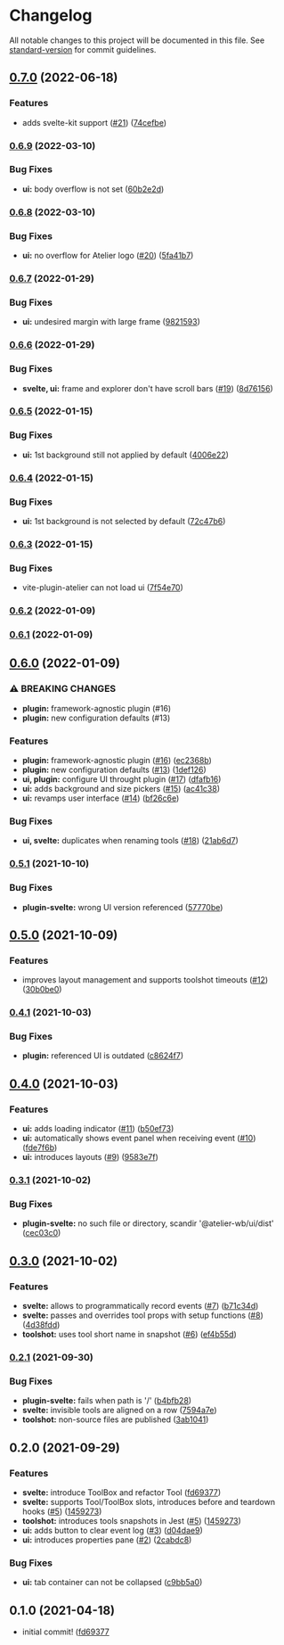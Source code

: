 # Changelog

All notable changes to this project will be documented in this file. See [standard-version](https://github.com/conventional-changelog/standard-version) for commit guidelines.

## [0.7.0](https://github.com/feugy/atelier/compare/v0.6.9...v0.7.0) (2022-06-18)

### Features

- adds svelte-kit support ([#21](https://github.com/feugy/atelier/issues/21)) ([74cefbe](https://github.com/feugy/atelier/commit/74cefbe32800b1833be50d89f27f2bb23862ea3a))

### [0.6.9](https://github.com/feugy/atelier/compare/v0.6.8...v0.6.9) (2022-03-10)

### Bug Fixes

- **ui:** body overflow is not set ([60b2e2d](https://github.com/feugy/atelier/commit/60b2e2d035f860d4400e0ecc29dc6c75661e5571))

### [0.6.8](https://github.com/feugy/atelier/compare/v0.6.7...v0.6.8) (2022-03-10)

### Bug Fixes

- **ui:** no overflow for Atelier logo ([#20](https://github.com/feugy/atelier/issues/20)) ([5fa41b7](https://github.com/feugy/atelier/commit/5fa41b71727ed7c96ff2b585bf747699a7daba89))

### [0.6.7](https://github.com/feugy/atelier/compare/v0.6.6...v0.6.7) (2022-01-29)

### Bug Fixes

- **ui:** undesired margin with large frame ([9821593](https://github.com/feugy/atelier/commit/98215930a92f27be37187f7c8f1e1f29db77e8b7))

### [0.6.6](https://github.com/feugy/atelier/compare/v0.6.5...v0.6.6) (2022-01-29)

### Bug Fixes

- **svelte, ui:** frame and explorer don't have scroll bars ([#19](https://github.com/feugy/atelier/issues/19)) ([8d76156](https://github.com/feugy/atelier/commit/8d76156b71b6da1892fe3a244c1f4e2fb9b99770))

### [0.6.5](https://github.com/feugy/atelier/compare/v0.6.4...v0.6.5) (2022-01-15)

### Bug Fixes

- **ui:** 1st background still not applied by default ([4006e22](https://github.com/feugy/atelier/commit/4006e221444e8e7c97215e30cadda41ad67c8281))

### [0.6.4](https://github.com/feugy/atelier/compare/v0.6.3...v0.6.4) (2022-01-15)

### Bug Fixes

- **ui:** 1st background is not selected by default ([72c47b6](https://github.com/feugy/atelier/commit/72c47b6ffef08882af403ef0d8e09dd9dae4e65a))

### [0.6.3](https://github.com/feugy/atelier/compare/v0.6.2...v0.6.3) (2022-01-15)

### Bug Fixes

- vite-plugin-atelier can not load ui ([7f54e70](https://github.com/feugy/atelier/commit/7f54e70fb20a50e004240c177c65cbf5208bd1ce))

### [0.6.2](https://github.com/feugy/atelier/compare/v0.6.1...v0.6.2) (2022-01-09)

### [0.6.1](https://github.com/feugy/atelier/compare/v0.6.0...v0.6.1) (2022-01-09)

## [0.6.0](https://github.com/feugy/atelier/compare/v0.5.1...v0.6.0) (2022-01-09)

### ⚠ BREAKING CHANGES

- **plugin:** framework-agnostic plugin (#16)
- **plugin:** new configuration defaults (#13)

### Features

- **plugin:** framework-agnostic plugin ([#16](https://github.com/feugy/atelier/issues/16)) ([ec2368b](https://github.com/feugy/atelier/commit/ec2368bbde4bd55fc675833dd8320438bd8be810))
- **plugin:** new configuration defaults ([#13](https://github.com/feugy/atelier/issues/13)) ([1def126](https://github.com/feugy/atelier/commit/1def1262fa88b75104aabf48cbc1e299778bfc51))
- **ui, plugin:** configure UI throught plugin ([#17](https://github.com/feugy/atelier/issues/17)) ([dfafb16](https://github.com/feugy/atelier/commit/dfafb16d4b7bec97e863ead62a661f8fb38c7ead))
- **ui:** adds background and size pickers ([#15](https://github.com/feugy/atelier/issues/15)) ([ac41c38](https://github.com/feugy/atelier/commit/ac41c386e96444aeabd1f35cefdd6248d73b2e2f))
- **ui:** revamps user interface ([#14](https://github.com/feugy/atelier/issues/14)) ([bf26c6e](https://github.com/feugy/atelier/commit/bf26c6e6ce688ed3f90e00535a15ea1136a25d73))

### Bug Fixes

- **ui, svelte:** duplicates when renaming tools ([#18](https://github.com/feugy/atelier/issues/18)) ([21ab6d7](https://github.com/feugy/atelier/commit/21ab6d7002929170539d1bd4c7abc21baba53e39))

### [0.5.1](https://github.com/feugy/atelier/compare/v0.5.0...v0.5.1) (2021-10-10)

### Bug Fixes

- **plugin-svelte:** wrong UI version referenced ([57770be](https://github.com/feugy/atelier/commit/57770bec8422724a91243a922fda0f6cb83adeb1))

## [0.5.0](https://github.com/feugy/atelier/compare/v0.4.1...v0.5.0) (2021-10-09)

### Features

- improves layout management and supports toolshot timeouts ([#12](https://github.com/feugy/atelier/issues/12)) ([30b0be0](https://github.com/feugy/atelier/commit/30b0be00a76d3d9d919c4a70ecbce23b355d68b8))

### [0.4.1](https://github.com/feugy/atelier/compare/v0.4.0...v0.4.1) (2021-10-03)

### Bug Fixes

- **plugin:** referenced UI is outdated ([c8624f7](https://github.com/feugy/atelier/commit/c8624f7665d587ce93fb95898f18867a619a4a09))

## [0.4.0](https://github.com/feugy/atelier/compare/v0.3.1...v0.4.0) (2021-10-03)

### Features

- **ui:** adds loading indicator ([#11](https://github.com/feugy/atelier/issues/11)) ([b50ef73](https://github.com/feugy/atelier/commit/b50ef731b65b53b9f499f150e22ff32c2cf2f1c4))
- **ui:** automatically shows event panel when receiving event ([#10](https://github.com/feugy/atelier/issues/10)) ([fde7f6b](https://github.com/feugy/atelier/commit/fde7f6bde65ed25ecfd769b2a3b548cd049802b4))
- **ui:** introduces layouts ([#9](https://github.com/feugy/atelier/issues/9)) ([9583e7f](https://github.com/feugy/atelier/commit/9583e7f8b695bc6becb14e3a81a2602a880b184f))

### [0.3.1](https://github.com/feugy/atelier/compare/v0.3.0...v0.3.1) (2021-10-02)

### Bug Fixes

- **plugin-svelte:** no such file or directory, scandir '@atelier-wb/ui/dist' ([cec03c0](https://github.com/feugy/atelier/commit/cec03c032058e8f7bfd0ce0f228e343fe2357928))

## [0.3.0](https://github.com/feugy/atelier/compare/v0.2.1...v0.3.0) (2021-10-02)

### Features

- **svelte:** allows to programmatically record events ([#7](https://github.com/feugy/atelier/issues/7)) ([b71c34d](https://github.com/feugy/atelier/commit/b71c34da66403f4d4365a546f27b35759e13c654))
- **svelte:** passes and overrides tool props with setup functions ([#8](https://github.com/feugy/atelier/issues/8)) ([4d38fdd](https://github.com/feugy/atelier/commit/4d38fdd31f73e02d7a3dd59e68f67468e0414ac5))
- **toolshot:** uses tool short name in snapshot ([#6](https://github.com/feugy/atelier/issues/6)) ([ef4b55d](https://github.com/feugy/atelier/commit/ef4b55db32d2fed0ca5f6674378f514a26c4e994))

### [0.2.1](https://github.com/feugy/atelier/compare/v0.2.0...v0.2.1) (2021-09-30)

### Bug Fixes

- **plugin-svelte:** fails when path is '/' ([b4bfb28](https://github.com/feugy/atelier/commit/b4bfb2882774638b929ff0ffc36c8bcec2b2a104))
- **svelte:** invisible tools are aligned on a row ([7594a7e](https://github.com/feugy/atelier/commit/7594a7e938a1cb66f45266f229c0b970dfaa60f0))
- **toolshot:** non-source files are published ([3ab1041](https://github.com/feugy/atelier/commit/3ab10416c75214f19a224f80e84700898c3f2fb9))

## 0.2.0 (2021-09-29)

### Features

- **svelte:** introduce ToolBox and refactor Tool ([fd69377](https://github.com/feugy/atelier/commit/fd6937792f59ed56abb943d0c90511b880837342))
- **svelte:** supports Tool/ToolBox slots, introduces before and teardown hooks ([#5](https://github.com/feugy/atelier/pulls/5)) ([1459273](https://github.com/feugy/atelier/commit/1459273b392fc95a221d83703a28314f6acd2472))
- **toolshot:** introduces tools snapshots in Jest ([#5](https://github.com/feugy/atelier/pulls/5)) ([1459273](https://github.com/feugy/atelier/commit/1459273b392fc95a221d83703a28314f6acd2472))
- **ui:** adds button to clear event log ([#3](https://github.com/feugy/atelier/pulls/3)) ([d04dae9](https://github.com/feugy/atelier/commit/d04dae91b20843ed7dfb1caca8e66f46d39dc6d5))
- **ui:** introduces properties pane ([#2](https://github.com/feugy/atelier/pulls/2)) ([2cabdc8](https://github.com/feugy/atelier/commit/2cabdc81c4a9ed2ea4fff7f3d25e8cf112a847db))

### Bug Fixes

- **ui:** tab container can not be collapsed ([c9bb5a0](https://github.com/feugy/atelier/commit/c9bb5a06a25cb286b96d7ebf35d5339c32972ce7))

## 0.1.0 (2021-04-18)

- initial commit! ([fd69377](<(https://github.com/feugy/atelier/commit/fd6937792f59ed56abb943d0c90511b880837342)>)
